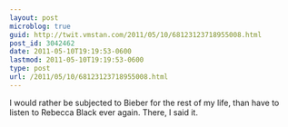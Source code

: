 ```yaml
---
layout: post
microblog: true
guid: http://twit.vmstan.com/2011/05/10/68123123718955008.html
post_id: 3042462
date: 2011-05-10T19:19:53-0600
lastmod: 2011-05-10T19:19:53-0600
type: post
url: /2011/05/10/68123123718955008.html
---
```

I would rather be subjected to Bieber for the rest of my life, than have to listen to Rebecca Black ever again. There, I said it.
